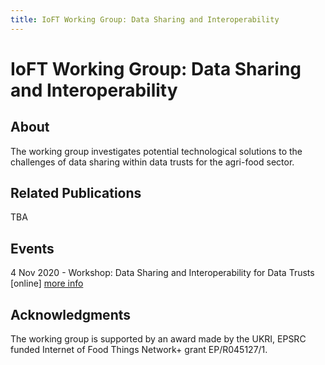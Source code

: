 ```yaml
---
title: IoFT Working Group: Data Sharing and Interoperability
---
```

# IoFT Working Group: Data Sharing and Interoperability​

## About

The working group investigates potential technological solutions to the challenges of data sharing within data trusts for the agri-food sector.

## Related Publications

TBA


## Events

4 Nov 2020 - Workshop: Data Sharing and Interoperability for Data Trusts [online] <a href="https://ioftdatatrustwg.github.io/workshop4Nov2020/">more info</a>


## Acknowledgments

The working group is supported by an award made by the UKRI, EPSRC funded Internet of Food Things Network+ grant EP/R045127/1.
